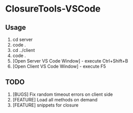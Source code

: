 # ClosureTools-VSCode

## Usage

1. cd server
2. code .
3. cd ../client
4. code .
5. [Open Server VS Code Window] - execute Ctrl+Shift+B
6. [Open Client VS Code Window] - execute F5

## TODO
1. [BUGS] Fix random timeout errors on client side
2. [FEATURE] Load all methods on demand
3. [FEATURE] snippets for closure
